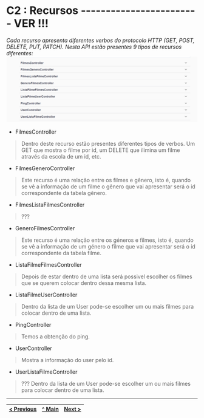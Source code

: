 # C2 : Recursos ------------------------ VER !!!

_Cada recurso apresenta diferentes verbos do protocolo HTTP (GET, POST, DELETE, PUT, PATCH)._
_Nesta API estão presentes 9 tipos de recursos diferentes:_
![System architecture](images/image8.png)
* FilmesController
> Dentro deste recurso estão presentes diferentes tipos de verbos. Um GET que mostra o filme por id, um DELETE que ilimina um filme através da escola de um id, etc. 

* FilmesGeneroController
> Este recurso é uma relação entre os filmes e gênero, isto é, quando se vê a informação de um filme o gênero que vai apresentar será o id correspondente da tabela gênero.

* FilmesListaFilmesController
> ???

* GeneroFilmesController
> Este recurso é uma relação entre os géneros e filmes, isto é, quando se vê a informação de um género o filme que vai apresentar será o id correspondente da tabela filme.

* ListaFilmeFilmesController
> Depois de estar dentro de uma lista será possivel escolher os filmes que se querem colocar dentro dessa mesma lista.

* ListaFilmeUserController
> Dentro da lista de um User pode-se escolher um ou mais filmes para colocar dentro de uma lista.

* PingController
> Temos a obtenção do ping.

* UserController
> Mostra a informação do user pelo id.

* UserListaFilmeController
> ???  Dentro da lista de um User pode-se escolher um ou mais filmes para colocar dentro de uma lista.

---
[< Previous](c1.md) | [^ Main](../../../) | [Next >](c3.md)
:--- | :---: | ---: 
